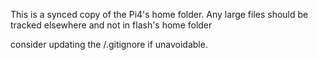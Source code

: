 This is a synced copy of the Pi4's home folder.
Any large files should be tracked elsewhere and not in flash's home folder

consider updating the /.gitignore if unavoidable.
